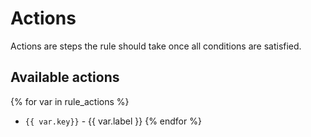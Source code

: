 # Actions

Actions are steps the rule should take once all conditions are satisfied.
 
## Available actions

{% for var in rule_actions %}
* `{{ var.key}}` - {{ var.label }}
{% endfor %}

